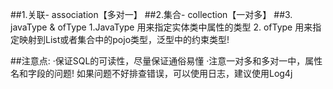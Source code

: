 ##1.关联- association【多对一】
##2.集合- collection【一对多】
##3. javaType & ofType
        1.JavaType 用来指定实体类中属性的类型
        2. ofType 用来指定映射到List或者集合中的pojo类型，泛型中的约束类型!


##注意点:
    ·保证SQL的可读性，尽量保证通俗易懂
    ·注意一对多和多对一中，属性名和字段的问题!
    如果问题不好排查错误，可以使用日志，建议使用Log4j


